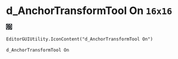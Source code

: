 # d_AnchorTransformTool On `16x16`
<img src="/img/d_AnchorTransformTool%20On.png" width=16 height=16>

``` CSharp
EditorGUIUtility.IconContent("d_AnchorTransformTool On")
```
```
d_AnchorTransformTool On
```
